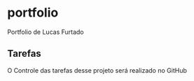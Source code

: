 # portfolio
Portfolio de Lucas Furtado

## Tarefas

O Controle das tarefas desse projeto será realizado no GitHub
